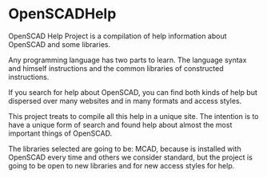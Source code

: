 # OpenSCADHelp
OpenSCAD Help Project is a compilation of help information about OpenSCAD and some libraries.

Any programming language has two parts to learn. The language syntax and himself instructions and the common libraries of constructed instructions.

If you search for help about OpenSCAD, you can find both kinds of help but dispersed over many websites and in many formats and access styles.

This project treats to compile all this help in a unique site. The intention is to have a unique form of search and found help about almost the most important things of OpenSCAD.

The libraries selected are going to be: MCAD, because is installed with OpenSCAD every time and others we consider standard, but the project is going to be open to new libraries and for new access styles for help.
